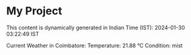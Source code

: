 # My Project

This content is dynamically generated in Indian Time (IST): 2024-01-30 03:22:49 IST


Current Weather in Coimbatore:
Temperature: 21.88 °C
Condition: mist
